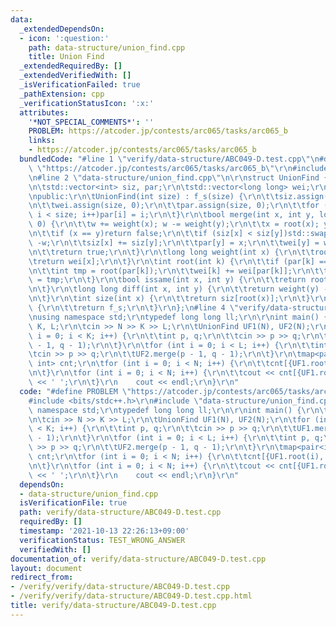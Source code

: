 ```yaml
---
data:
  _extendedDependsOn:
  - icon: ':question:'
    path: data-structure/union_find.cpp
    title: Union Find
  _extendedRequiredBy: []
  _extendedVerifiedWith: []
  _isVerificationFailed: true
  _pathExtension: cpp
  _verificationStatusIcon: ':x:'
  attributes:
    '*NOT_SPECIAL_COMMENTS*': ''
    PROBLEM: https://atcoder.jp/contests/arc065/tasks/arc065_b
    links:
    - https://atcoder.jp/contests/arc065/tasks/arc065_b
  bundledCode: "#line 1 \"verify/data-structure/ABC049-D.test.cpp\"\n#define PROBLEM\
    \ \"https://atcoder.jp/contests/arc065/tasks/arc065_b\"\r\n#include <bits/stdc++.h>\r\
    \n#line 2 \"data-structure/union_find.cpp\"\n\r\nstruct UnionFind {\r\nprivate:\r\
    \n\tstd::vector<int> siz, par;\r\n\tstd::vector<long long> wei;\r\n\tint f_s;\r\
    \npublic:\r\n\tUnionFind(int size) : f_s(size) {\r\n\t\tsiz.assign(size, 1);\r\
    \n\t\twei.assign(size, 0);\r\n\t\tpar.assign(size, 0);\r\n\t\tfor (int i = 0;\
    \ i < size; i++)par[i] = i;\r\n\t}\r\n\tbool merge(int x, int y, long long w =\
    \ 0) {\r\n\t\tw += weight(x); w -= weight(y);\r\n\t\tx = root(x); y = root(y);\r\
    \n\t\tif (x == y)return false;\r\n\t\tif (siz[x] < siz[y])std::swap(x, y), w =\
    \ -w;\r\n\t\tsiz[x] += siz[y];\r\n\t\tpar[y] = x;\r\n\t\twei[y] = w;\r\n\t\tf_s--;\r\
    \n\t\treturn true;\r\n\t}\r\n\tlong long weight(int x) {\r\n\t\troot(x);\r\n\t\
    \treturn wei[x];\r\n\t}\r\n\tint root(int k) {\r\n\t\tif (par[k] == k)return k;\r\
    \n\t\tint tmp = root(par[k]);\r\n\t\twei[k] += wei[par[k]];\r\n\t\treturn par[k]\
    \ = tmp;\r\n\t}\r\n\tbool issame(int x, int y) {\r\n\t\treturn root(x) == root(y);\r\
    \n\t}\r\n\tlong long diff(int x, int y) {\r\n\t\treturn weight(y) - weight(x);\r\
    \n\t}\r\n\tint size(int x) {\r\n\t\treturn siz[root(x)];\r\n\t}\r\n\tint forest_size()\
    \ {\r\n\t\treturn f_s;\r\n\t}\r\n};\n#line 4 \"verify/data-structure/ABC049-D.test.cpp\"\
    \nusing namespace std;\r\ntypedef long long ll;\r\n\r\nint main() {\r\n\tint N,\
    \ K, L;\r\n\tcin >> N >> K >> L;\r\n\tUnionFind UF1(N), UF2(N);\r\n\tfor (int\
    \ i = 0; i < K; i++) {\r\n\t\tint p, q;\r\n\t\tcin >> p >> q;\r\n\t\tUF1.merge(p\
    \ - 1, q - 1);\r\n\t}\r\n\tfor (int i = 0; i < L; i++) {\r\n\t\tint p, q;\r\n\t\
    \tcin >> p >> q;\r\n\t\tUF2.merge(p - 1, q - 1);\r\n\t}\r\n\tmap<pair<int, int>,\
    \ int> cnt;\r\n\tfor (int i = 0; i < N; i++) {\r\n\t\tcnt[{UF1.root(i), UF2.root(i)}]++;\r\
    \n\t}\r\n\tfor (int i = 0; i < N; i++) {\r\n\t\tcout << cnt[{UF1.root(i), UF2.root(i)}]\
    \ << ' ';\r\n\t}\r\n    cout << endl;\r\n}\r\n"
  code: "#define PROBLEM \"https://atcoder.jp/contests/arc065/tasks/arc065_b\"\r\n\
    #include <bits/stdc++.h>\r\n#include \"data-structure/union_find.cpp\"\r\nusing\
    \ namespace std;\r\ntypedef long long ll;\r\n\r\nint main() {\r\n\tint N, K, L;\r\
    \n\tcin >> N >> K >> L;\r\n\tUnionFind UF1(N), UF2(N);\r\n\tfor (int i = 0; i\
    \ < K; i++) {\r\n\t\tint p, q;\r\n\t\tcin >> p >> q;\r\n\t\tUF1.merge(p - 1, q\
    \ - 1);\r\n\t}\r\n\tfor (int i = 0; i < L; i++) {\r\n\t\tint p, q;\r\n\t\tcin\
    \ >> p >> q;\r\n\t\tUF2.merge(p - 1, q - 1);\r\n\t}\r\n\tmap<pair<int, int>, int>\
    \ cnt;\r\n\tfor (int i = 0; i < N; i++) {\r\n\t\tcnt[{UF1.root(i), UF2.root(i)}]++;\r\
    \n\t}\r\n\tfor (int i = 0; i < N; i++) {\r\n\t\tcout << cnt[{UF1.root(i), UF2.root(i)}]\
    \ << ' ';\r\n\t}\r\n    cout << endl;\r\n}\r\n"
  dependsOn:
  - data-structure/union_find.cpp
  isVerificationFile: true
  path: verify/data-structure/ABC049-D.test.cpp
  requiredBy: []
  timestamp: '2021-10-13 22:26:13+09:00'
  verificationStatus: TEST_WRONG_ANSWER
  verifiedWith: []
documentation_of: verify/data-structure/ABC049-D.test.cpp
layout: document
redirect_from:
- /verify/verify/data-structure/ABC049-D.test.cpp
- /verify/verify/data-structure/ABC049-D.test.cpp.html
title: verify/data-structure/ABC049-D.test.cpp
---
```

